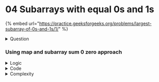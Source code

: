 # 04 Subarrays with equal 0s and 1s

{% embed url="https://practice.geeksforgeeks.org/problems/largest-subarray-of-0s-and-1s/1/" %}

<details>

<summary>Question</summary>

Given an array of 0s and 1s. Find the length of the largest subarray with an equal number of 0s and 1s.

**Example 1:**

```
Input:
N = 4
A[] = {0,1,0,1}
Output: 4
Explanation: The array from index [0...3]
contains equal number of 0's and 1's.
Thus maximum length of subarray having
equal number of 0's and 1's is 4.
```

**Example 2:**

```
Input:
N = 5
A[] = {0,0,1,0,0}
Output: 2
```

</details>

### Using map and subarray sum 0 zero approach

<details>

<summary>Logic</summary>

1. For given input `0 0 1 0 0`
2. Assume 0s as -1 and 1s as 1
3. The input becomes `-1 -1 1 -1 -1`
4. Take The prefix Sum
5. `-1 -2 -1 -2 -3`
6. Wherever the prefix sum is 0
   1. We know that sum of prefix from the beginning to that position is 0
7. Whenever we find two same prefix sum
   1. We know that the sum of elements after the first occurrence and the last occurrence is 0
8. The sum being 0 implies that there are an equal number of -1 and 1&#x20;
   1. Which in turn implies that there are an equal number of 0s and 1s

</details>

<details>

<summary>Code</summary>

```cpp
int maxLen(int arr[], int N)
{
    vector<int> prefix(N);
    prefix[0] = {arr[0] == 0 ? -1 : 1};
    for(int i = 1; i < N; i++)
        prefix[i] = prefix[i - 1] + (arr[i] == 0 ? -1 : 1);
        
    int maxm = 0;
    
    for(int i = 0; i < N; i++)
        if(prefix[i] == 0)
            maxm = max(maxm, i + 1);
            
    map<int, int> index;
    for(int i = 0; i < N; i++) 
        if(index.count(prefix[i]))
            maxm = max(maxm, i - index[prefix[i]]);
        else
            index[prefix[i]] = i;
            
            
    return maxm;
}
```

</details>

<details>

<summary>Complexity</summary>

Time Complexity: $$O(n)$$​

Space Complexity: $$O(n)$$​

</details>
